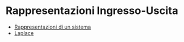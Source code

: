 # Rappresentazioni Ingresso-Uscita

- [Rappresentazioni di un sistema](./Rappresentazione%20di%20un%20sistema.md)
- [Laplace](./Laplace.md)


